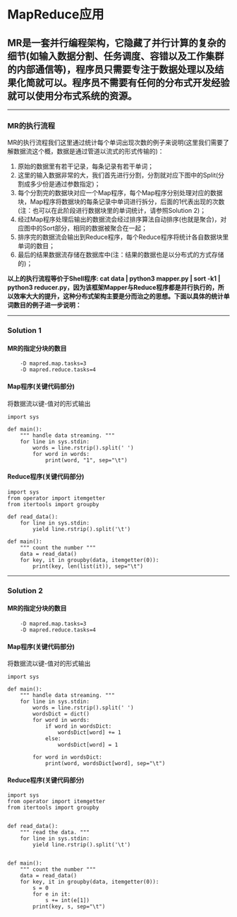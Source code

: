 # MapReduce应用

## MR是一套并行编程架构，它隐藏了并行计算的复杂的细节(如输入数据分割、任务调度、容错以及工作集群的内部通信等)，程序员只需要专注于数据处理以及结果化简就可以。程序员不需要有任何的分布式开发经验就可以使用分布式系统的资源。

***

### MR的执行流程
MR的执行流程我们这里通过统计每个单词出现次数的例子来说明(这里我们需要了解数据流这个概，数据是通过管道以流式的形式传输的)：
1. 原始的数据里有若干记录，每条记录有若干单词；
2. 这里的输入数据非常的大，我们首先进行分割，分割就对应下图中的Split(分割成多少份是通过参数指定)；
3. 每个分割完的数据块对应一个Map程序，每个Map程序分别处理对应的数据块，Map程序将数据块的每条记录中单词进行拆分，后面的1代表出现的次数(注：也可以在此阶段进行数据块里的单词统计，请参照Solution 2)；
4. 经过Map程序处理后输出的数据流会经过排序算法自动排序(也就是聚合)，对应图中的Sort部分，相同的数据被聚合在一起；
5. 排序完的数据流会输出到Reduce程序，每个Reduce程序将统计各自数据块里单词的数目；
6. 最后的结果数据流存储在数据库中(注：结果的数据也是以分布式的方式存储的)；


**以上的执行流程等价于Shell程序: cat data | python3 mapper.py | sort -k1 | python3 reducer.py，因为该框架Mapper与Reduce程序都是并行执行的，所以效率大大的提升，这种分布式架构主要是分而治之的思想。下面以具体的统计单词数目的例子进一步说明：**

***
### Solution 1
#### MR的指定分块的数目
```
    -D mapred.map.tasks=3
    -D mapred.reduce.tasks=4
```

#### Map程序(关键代码部分)
将数据流以键-值对的形式输出
```
import sys

def main():
    """ handle data streaming. """
    for line in sys.stdin:
        words = line.rstrip().split(' ')
        for word in words:
            print(word, "1", sep="\t")
```

#### Reduce程序(关键代码部分)

```
import sys
from operator import itemgetter
from itertools import groupby

def read_data():
    for line in sys.stdin:
        yield line.rstrip().split('\t')

def main():
    """ count the number """
    data = read_data()
    for key, it in groupby(data, itemgetter(0)):
        print(key, len(list(it)), sep="\t")
```

***


### Solution 2



#### MR的指定分块的数目
```
    -D mapred.map.tasks=3
    -D mapred.reduce.tasks=4
```

#### Map程序(关键代码部分)
将数据流以键-值对的形式输出
```
import sys

def main():
    """ handle data streaming. """
    for line in sys.stdin:
        words = line.rstrip().split(' ')
        wordsDict = dict()
        for word in words:
            if word in wordsDict:
                wordsDict[word] += 1
            else:
                wordsDict[word] = 1
        
        for word in wordsDict:
            print(word, wordsDict[word], sep="\t")
```

#### Reduce程序(关键代码部分)
```
import sys
from operator import itemgetter
from itertools import groupby


def read_data():
    """ read the data. """
    for line in sys.stdin:
        yield line.rstrip().split('\t')


def main():
    """ count the number """
    data = read_data()
    for key, it in groupby(data, itemgetter(0)):
        s = 0
        for e in it:
            s += int(e[1])
        print(key, s, sep="\t")
```
